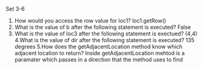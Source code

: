 Set 3-6
1. How would you access the row value for loc1?
	loc1.getRow()
 2. What is the value of b after the following statement is executed?
 	False
3. What is the value of loc3 after the following statement is exectued?
(4,4)
4.What is the value of dir after the following statement is executed? 
135 degrees
5.How does the getAdjacentLocation method know which adjacent location to return? 
Inside getAdjacentLocation mehtod is a paramater which passes in a direction that the method uses to find